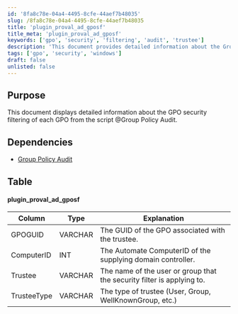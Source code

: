 ```yaml
---
id: '8fa8c78e-04a4-4495-8cfe-44aef7b48035'
slug: /8fa8c78e-04a4-4495-8cfe-44aef7b48035
title: 'plugin_proval_ad_gposf'
title_meta: 'plugin_proval_ad_gposf'
keywords: ['gpo', 'security', 'filtering', 'audit', 'trustee']
description: 'This document provides detailed information about the Group Policy Object (GPO) security filtering for each GPO utilized in the Group Policy Audit script. It outlines the necessary dependencies and presents a table that describes the structure and components involved in the security filtering process.'
tags: ['gpo', 'security', 'windows']
draft: false
unlisted: false
---
```


## Purpose

This document displays detailed information about the GPO security filtering of each GPO from the script @Group Policy Audit.

## Dependencies

- [Group Policy Audit](/docs/2e5f5f2b-7c81-4aec-a76a-623a465f959a)

## Table

#### plugin_proval_ad_gposf

| Column      | Type     | Explanation                                                                 |
|-------------|----------|-----------------------------------------------------------------------------|
| GPOGUID     | VARCHAR  | The GUID of the GPO associated with the trustee.                           |
| ComputerID  | INT      | The Automate ComputerID of the supplying domain controller.                |
| Trustee     | VARCHAR  | The name of the user or group that the security filter is applying to.     |
| TrusteeType | VARCHAR  | The type of trustee (User, Group, WellKnownGroup, etc.)                   |